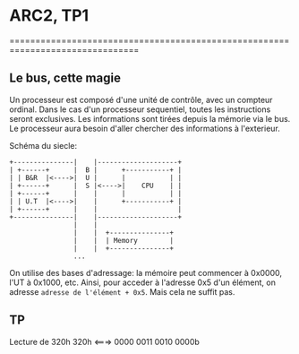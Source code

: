 # ARC2, TP1
===============================================================================

## Le bus, cette magie
Un processeur est composé d'une unité de contrôle, avec un compteur ordinal.
Dans le cas d'un processeur sequentiel, toutes les instructions seront exclusives. Les informations sont tirées depuis la mémorie via le bus.
Le processeur aura besoin d'aller chercher des informations à l'exterieur. 

Schéma du siecle:

```
+---------------|    |--------------------+
| +------+      |  B |      +-----------+ |
| | B&R  |<---->|  U |      |           | |
| +------+      |  S |<---->|    CPU    | |
| +------+      |    |      |           | |
| | U.T  |<---->|    |      +-----------+ |
| +------+      |    |                    |
+---------------|    |--------------------+
                |    |
                |    |  +---------------+
                |    |  | Memory        |
                |    |  +---------------+
                ...
```

On utilise des bases d'adressage: la mémoire peut commencer à 0x0000, l'UT à 0x1000, etc. Ainsi, pour acceder à l'adresse 0x5 d'un élément, on adresse `adresse de l'élément + 0x5`. Mais cela ne suffit pas. 

## TP

Lecture de 320h
320h <===> 0000 0011 0010 0000b
